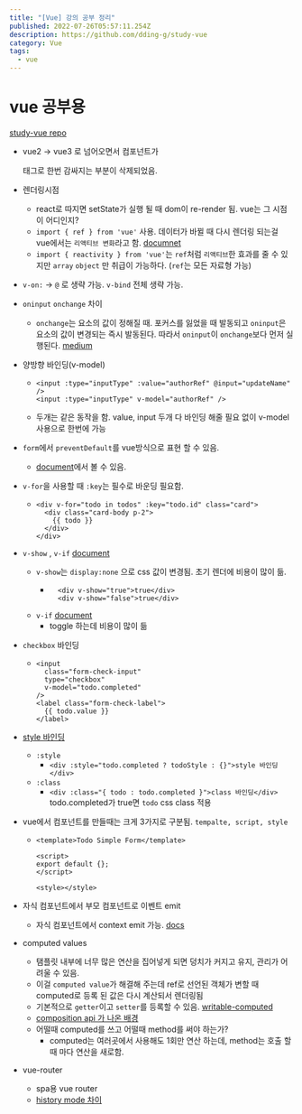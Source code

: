 ```yaml
---
title: "[Vue] 강의 공부 정리"
published: 2022-07-26T05:57:11.254Z
description: https://github.com/dding-g/study-vue
category: Vue
tags:
  - vue
---
```


# vue 공부용

[study-vue repo](https://github.com/dding-g/study-vue)

- vue2 -> vue3 로 넘어오면서 컴포넌트가 <div> 태그로 한번 감싸지는 부분이 삭제되었음.
- 렌더링시점
  - react로 따지면 setState가 실행 될 때 dom이 re-render 됨. vue는 그 시점이 어디인지?
  - `import { ref } from 'vue'` 사용. 데이터가 바뀔 때 다시 렌더링 되는걸 vue에서는 `리액티브 변화`라고 함. [documnet](https://kr.vuejs.org/v2/guide/reactivity.html)
  - `import { reactivity } from 'vue'`는 `ref`처럼 `리액티브`한 효과를 줄 수 있지만 `array` `object` 만 취급이 가능하다. (`ref`는 모든 자료형 가능)
- `v-on:` -> `@` 로 생략 가능. `v-bind` 전체 생략 가능.
- `oninput` `onchange` 차이
  - `onchange`는 요소의 값이 정해질 때. 포커스를 잃었을 때 발동되고 `oninput`은 요소의 값이 변경되는 즉시 발동된다. 따라서 `oninput`이 `onchange`보다 먼저 실행된다. [medium](https://medium.com/@madgb00/input-type-range-1-onchange-oninput-%EB%B9%84%EA%B5%90-664b58b3f6c)
- 양방향 바인딩(v-model)
  - ```
    <input :type="inputType" :value="authorRef" @input="updateName" />
    <input :type="inputType" v-model="authorRef" />
    ```
  - 두개는 같은 동작을 함. value, input 두개 다 바인딩 해줄 필요 없이 v-model 사용으로 한번에 가능
- `form`에서 `preventDefault`를 vue방식으로 표현 할 수 있음.
  - [document](https://kr.vuejs.org/v2/guide/syntax.html#%EC%88%98%EC%8B%9D%EC%96%B4)에서 볼 수 있음.
- `v-for`을 사용할 때 `:key`는 필수로 바운딩 필요함.
  - ```
    <div v-for="todo in todos" :key="todo.id" class="card">
      <div class="card-body p-2">
        {{ todo }}
      </div>
    </div>
    ```
- `v-show` , `v-if` [document](https://vuejs.org/guide/essentials/conditional.html#v-show)
  - `v-show`는 `display:none` 으로 css 값이 변경됨. 초기 렌더에 비용이 많이 듦.
    - ```
        <div v-show="true">true</div>
        <div v-show="false">true</div>
      ```
  - `v-if` [document](https://vuejs.org/api/built-in-directives.html#v-if)
    - toggle 하는데 비용이 많이 듦
- `checkbox` 바인딩
  - ```
    <input
      class="form-check-input"
      type="checkbox"
      v-model="todo.completed"
    />
    <label class="form-check-label">
      {{ todo.value }}
    </label>
    ```
- [style 바인딩](https://kr.vuejs.org/v2/guide/class-and-style.html#%EA%B0%9D%EC%B2%B4-%EA%B5%AC%EB%AC%B8-1)
  - `:style`
    - `<div :style="todo.completed ? todoStyle : {}">style 바인딩</div>`
  - `:class`
    - `<div :class="{ todo : todo.completed }">class 바인딩</div>` todo.completed가 true면 `todo` css class 적용
- vue에서 컴포넌트를 만들때는 크게 3가지로 구분됨. `tempalte, script, style`

  - ```
    <template>Todo Simple Form</template>

    <script>
    export default {};
    </script>

    <style></style>
    ```

- 자식 컴포넌트에서 부모 컴포넌트로 이벤트 emit

  - 자식 컴포넌트에서 context emit 가능. [docs](https://vuejs.org/guide/components/events.html#emitting-and-listening-to-events)

- computed values
  - 탬플릿 내부에 너무 많은 연산을 집어넣게 되면 덩치가 커지고 유지, 관리가 어려울 수 있음.
  - 이걸 `computed value`가 해결해 주는데 ref로 선언된 객체가 변할 때 computed로 등록 된 값은 다시 계산되서 렌더링됨
  - 기본적으로 `getter`이고 `setter`를 등록할 수 있음. [writable-computed](https://vuejs.org/guide/essentials/computed.html#writable-computed)
  - [composition api 가 나온 배경](https://kyounghwan01.github.io/blog/Vue/vue3/composition-api/#composition-api%E1%84%80%E1%85%A1-%E1%84%82%E1%85%A1%E1%84%8B%E1%85%A9%E1%84%80%E1%85%A6-%E1%84%83%E1%85%AC%E1%86%AB-%E1%84%87%E1%85%A2%E1%84%80%E1%85%A7%E1%86%BC)
  - 어떨때 computed를 쓰고 어떨때 method를 써야 하는가?
    - computed는 여러곳에서 사용해도 1회만 연산 하는데, method는 호출 할 때 마다 연산을 새로함.
- vue-router
  - spa용 vue router
  - [history mode 차이](https://router.vuejs.org/guide/essentials/history-mode.html#different-history-modes)
